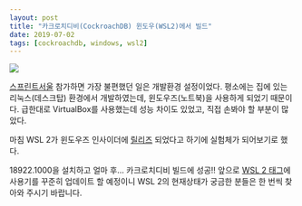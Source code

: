 ```yaml
---
layout: post
title: "카크로치디비(CockroachDB) 윈도우(WSL2)에서 빌드"
date: 2019-07-02
tags: [cockroachdb, windows, wsl2]
---
```


![](/post/2019-07-02-windows-wsl2-cockroachdb/cockroachdb-on-windows.png)

[스프린트서울](/2019/06/30/first-sprintseoul.html) 참가하면 가장 불편했던 일은 개발환경 설정이었다. 평소에는 집에 있는 리눅스(데스크탑) 환경에서 개발하였는데, 윈도우즈(노트북)을 사용하게 되었기 때문이다. 급한대로 VirtualBox를 사용했는데 성능 차이도 있었고, 직접 손봐야 할 부분이 많았다.

<!--more-->

마침 WSL 2가 윈도우즈 인사이더에 [릴리즈](https://devblogs.microsoft.com/commandline/wsl-2-is-now-available-in-windows-insiders/) 되었다고 하기에 실험체가 되어보기로 했다.

18922.1000을 설치하고 얼마 후... 카크로치디비 빌드에 성공!! 앞으로 [WSL 2 태그](https://marsettler.com/tags/wsl2/)에 사용기를 꾸준히 업데이트 할 예정이니 WSL 2의 현재상태가 궁금한 분들은 한 번씩 찾아와 주시기 바랍니다.
